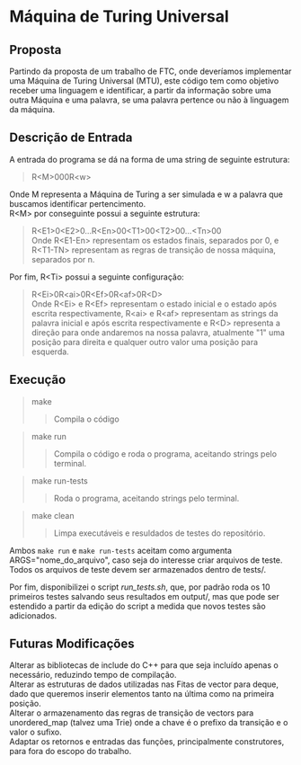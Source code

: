 # Máquina de Turing Universal

## Proposta
Partindo da proposta de um trabalho de FTC, onde deveríamos implementar uma Máquina de Turing Universal (MTU), este código tem como objetivo receber uma linguagem e identificar, a partir da informação sobre uma outra Máquina e uma palavra, se uma palavra pertence ou não à linguagem da máquina.

## Descrição de Entrada
A entrada do programa se dá na forma de uma string de seguinte estrutura:  

> R\<M\>000R\<w\>  

Onde M representa a Máquina de Turing a ser simulada e w a palavra que buscamos identificar pertencimento.  
R\<M\> por conseguinte possui a seguinte estrutura:  

> R\<E1\>0\<E2\>0...R\<En\>00\<T1\>00\<T2\>00...\<Tn\>00  
Onde R\<E1-En\> representam os estados finais, separados por 0, e R\<T1-TN\> representam as regras de transição de nossa máquina, separados por n.  

Por fim, R\<Ti\> possui a seguinte configuração:  

> R\<Ei\>0R\<ai\>0R\<Ef\>0R\<af\>0R\<D\>  
Onde R\<Ei\> e R\<Ef\> representam o estado inicial e o estado após escrita respectivamente, R\<ai\> e R\<af\> representam as strings da palavra inicial e após escrita respectivamente e R\<D\> representa a direção para onde andaremos na nossa palavra, atualmente "1" uma posição para direita e qualquer outro valor uma posição para esquerda.  

## Execução

> make  
>> Compila o código

> make run  
>> Compila o código e roda o programa, aceitando strings pelo terminal.

> make run-tests  
>> Roda o programa, aceitando strings pelo terminal.

> make clean  
>> Limpa executáveis e resuldados de testes do repositório.

Ambos ```make run``` e ```make run-tests``` aceitam como argumenta ARGS="nome_do_arquivo", caso seja do interesse criar arquivos de teste. Todos os arquivos de teste devem ser armazenados dentro de tests/.

Por fim, disponibilizei o script *run_tests.sh*, que, por padrão roda os 10 primeiros testes salvando seus resultados em output/, mas que pode ser estendido a partir da edição do script a medida que novos testes são adicionados.


## Futuras Modificações
Alterar as bibliotecas de include do C++ para que seja incluído apenas o necessário, reduzindo tempo de compilação.  
Alterar as estruturas de dados utilizadas nas Fitas de vector para deque, dado que queremos inserir elementos tanto na última como na primeira posição.  
Alterar o armazenamento das regras de transição de vectors para unordered_map (talvez uma Trie) onde a chave é o prefixo da transição e o valor o sufixo.  
Adaptar os retornos e entradas das funções, principalmente construtores, para fora do escopo do trabalho.  
